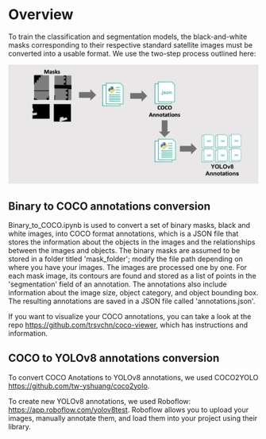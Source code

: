 
# Overview 
To train the classification and segmentation models, the black-and-white masks corresponding to their respective standard satellite images must be converted into a usable format. We use the two-step process outlined here:

![Cover](Auxiliary/mask_conversion.png)

## Binary to COCO annotations conversion
Binary_to_COCO.ipynb is used to convert a set of binary masks, black and white images, into COCO format annotations, which is a JSON file that stores the information about the objects in the images and the relationships between the images and objects. The binary masks are assumed to be stored in a folder titled 'mask_folder'; modify the file path depending on where you have your images. The images are processed one by one. For each mask image, its contours are found and stored as a list of points in the 'segmentation' field of an annotation. The annotations also include information about the image size, object category, and object bounding box. The resulting annotations are saved in a JSON file called 'annotations.json'.

If you want to visualize your COCO annotations, you can take a look at the repo https://github.com/trsvchn/coco-viewer, which has instructions and information.

## COCO to YOLOv8 annotations conversion
To convert COCO Anotations to YOLOv8 annotations, we used COCO2YOLO https://github.com/tw-yshuang/coco2yolo.

To create new YOLOv8 annotations, we used Roboflow: https://app.roboflow.com/yolov8test. Roboflow allows you to upload your images, manually annotate them, and load them into your project using their library. 
